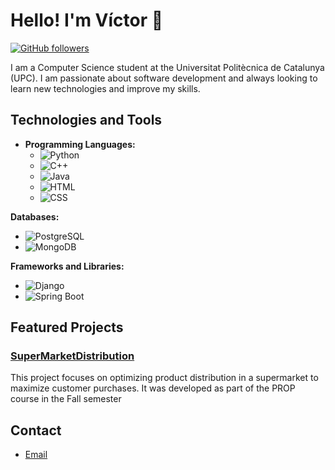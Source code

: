 # Hello! I'm Víctor 👋

[![GitHub followers](https://img.shields.io/github/followers/inkih04?label=Follow&style=social)](https://github.com/inkih04)

I am a Computer Science student at the Universitat Politècnica de Catalunya (UPC). I am passionate about software development and always looking to learn new technologies and improve my skills.

## Technologies and Tools

- **Programming Languages:**
  - ![Python](https://img.shields.io/badge/-Python-3776AB?logo=python&logoColor=white&style=flat-square)
  - ![C++](https://img.shields.io/badge/-C++-00599C?logo=c%2B%2B&logoColor=white&style=flat-square)
  - ![Java](https://img.shields.io/badge/-Java-007396?logo=java&logoColor=white&style=flat-square)
  - ![HTML](https://img.shields.io/badge/-HTML-E34F26?logo=html5&logoColor=white&style=flat-square)
  - ![CSS](https://img.shields.io/badge/-CSS-1572B6?logo=css3&logoColor=white&style=flat-square)
  
**Databases:**
- ![PostgreSQL](https://img.shields.io/badge/-PostgreSQL-336791?logo=postgresql&logoColor=white&style=flat-square)
- ![MongoDB](https://img.shields.io/badge/-MongoDB-47A248?logo=mongodb&logoColor=white&style=flat-square)

**Frameworks and Libraries:**
- ![Django](https://img.shields.io/badge/-Django-092E20?logo=django&logoColor=white&style=flat-square)
- ![Spring Boot](https://img.shields.io/badge/-SpringBoot-6DB33F?logo=spring-boot&logoColor=white&style=flat-square)

## Featured Projects

### [SuperMarketDistribution](https://github.com/inkih04/SuperMarketDistribution)
This project focuses on optimizing product distribution in a supermarket to maximize customer purchases. It was developed as part of the PROP course in the Fall semester

## Contact

- [Email](mailto:04.diez.v)
